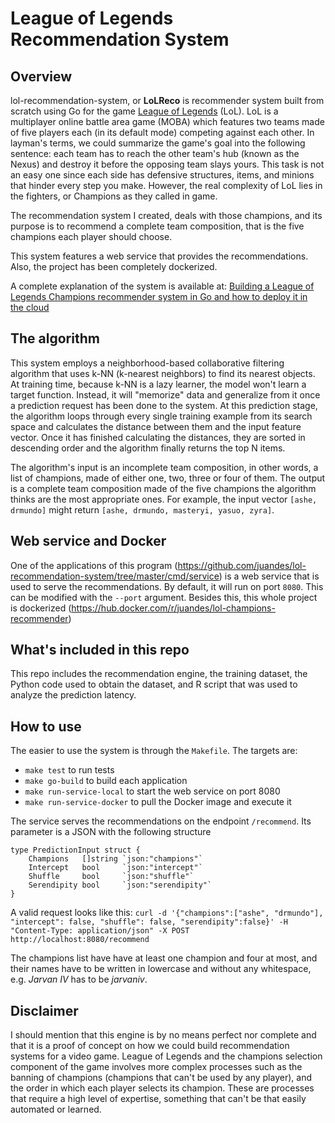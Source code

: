 # League of Legends Recommendation System
## Overview
lol-recommendation-system, or **LoLReco** is recommender system built from scratch using Go for the game [League of Legends](https://na.leagueoflegends.com/) (LoL). LoL is a multiplayer online battle area game (MOBA) which features two teams made of five players each (in its default mode) competing against each other. In layman's terms, we could summarize the game's goal into the following sentence: each team has to reach the other team's hub (known as the Nexus) and destroy it before the opposing team slays yours. This task is not an easy one since each side has defensive structures, items, and minions that hinder every step you make. However, the real complexity of LoL lies in the fighters, or Champions as they called in game.

The recommendation system I created, deals with those champions, and its purpose is to recommend a complete team composition, that is the five champions each player should choose.

This system features a web service that provides the recommendations. Also, the project has been completely dockerized.

A complete explanation of the system is available at: [Building a League of Legends Champions recommender system in Go and how to deploy it in the cloud](https://towardsdatascience.com/building-a-league-of-legends-champions-recommender-system-in-go-and-how-to-deploy-it-in-the-cloud-1ee7a4fb55ee)

## The algorithm
This system employs a neighborhood-based collaborative filtering algorithm that uses k-NN (k-nearest neighbors) to find its nearest objects. At training time, because k-NN is a lazy learner, the model won't learn a target function. Instead, it will "memorize" data and generalize from it once a prediction request has been done to the system. At this prediction stage, the algorithm loops through every single training example from its search space and calculates the distance between them and the input feature vector. Once it has finished calculating the distances, they are sorted in descending order and the algorithm finally returns the top N items.

The algorithm's input is an incomplete team composition, in other words, a list of champions, made of either one, two, three or four of them. The output is a complete team composition made of the five champions the algorithm thinks are the most appropriate ones. For example, the input vector `[ashe, drmundo]` might return `[ashe, drmundo, masteryi, yasuo, zyra]`.

## Web service and Docker
One of the applications of this program (https://github.com/juandes/lol-recommendation-system/tree/master/cmd/service) is a web service that is used to serve the recommendations. By default, it will run on port `8080`. This can be modified with the  `--port` argument.
Besides this, this whole project is dockerized (https://hub.docker.com/r/juandes/lol-champions-recommender)

## What's included in this repo
This repo includes the recommendation engine, the training dataset, the Python code used to obtain the dataset, and R script that was used to analyze the prediction latency.

## How to use 
The easier to use the system is through the `Makefile`. The targets are:
- `make test` to run tests
- `make go-build` to build each application
- `make run-service-local` to start the web service on port 8080
- `make run-service-docker` to pull the Docker image and execute it

The service serves the recommendations on the endpoint `/recommend`. Its parameter is a JSON with the following structure

```
type PredictionInput struct {
	Champions   []string `json:"champions"`
	Intercept   bool     `json:"intercept"`
	Shuffle     bool     `json:"shuffle"`
	Serendipity bool     `json:"serendipity"`
}
```
A valid request looks like this:
`curl -d '{"champions":["ashe", "drmundo"], "intercept": false, "shuffle": false, "serendipity":false}' -H "Content-Type: application/json" -X POST http://localhost:8080/recommend`

The champions list have have at least one champion and four at most, and their names have to be written in lowercase and without any whitespace, e.g. _Jarvan IV_ has to be _jarvaniv_.



## Disclaimer
I should mention that this engine is by no means perfect nor complete and that it is a proof of concept on how we could build recommendation systems for a video game. League of Legends and the champions selection component of the game involves more complex processes such as the banning of champions (champions that can't be used by any player), and the order in which each player selects its champion. These are processes that require a high level of expertise, something that can't be that easily automated or learned.

